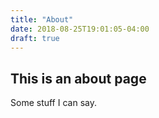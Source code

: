 ```yaml
---
title: "About"
date: 2018-08-25T19:01:05-04:00
draft: true
---
```


## This is an about page

Some stuff I can say. 
